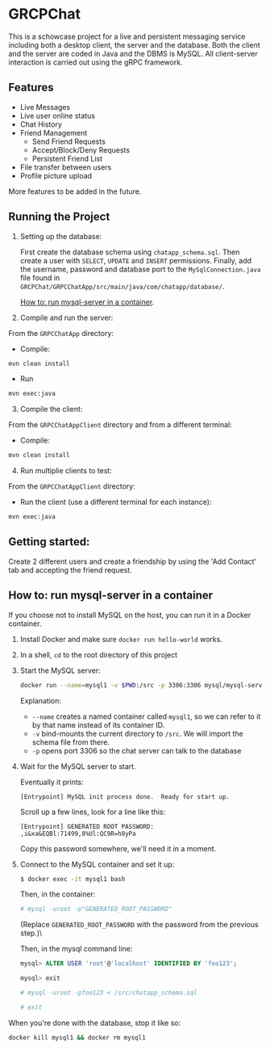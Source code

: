 # GRCPChat

This is a schowcase project for a live and persistent messaging service including both a desktop client, the server and the database.
Both the client and the server are coded in Java and the DBMS is MySQL. All client-server interaction is carried out using the gRPC framework.

## Features

* Live Messages
* Live user online status
* Chat History
* Friend Management
   * Send Friend Requests
   * Accept/Block/Deny Requests
   * Persistent Friend List
* File transfer between users
* Profile picture upload

More features to be added in the future.

## Running the Project

1. Setting up the database:

    First create the database schema using `chatapp_schema.sql`. Then create a user with `SELECT`,
    `UPDATE` and `INSERT` permissions.  Finally, add the username, password and database port to the
    `MySqlConnection.java` file found in `GRCPChat/GRPCChatApp/src/main/java/com/chatapp/database/`.

    [How to: run mysql-server in a container](#how_to_run_mysql_server_in_a_container).

2. Compile and run the server:

From the `GRPCChatApp` directory:

   * Compile:
   
   ```bash
   mvn clean install
   ```
   
   * Run 
   
   ```bash
   mvn exec:java
   ```
   
3. Compile the client:

From the `GRPCChatAppClient` directory and from a different terminal:

   * Compile:
   
   ```bash
   mvn clean install
   ```

4. Run multiplie clients to test:

From the `GRPCChatAppClient` directory:
   
   * Run the client (use a different terminal for each instance):
   
   ```bash
   mvn exec:java
   ```
   
## Getting started:

Create 2 different users and create a friendship by using the 'Add Contact' tab and accepting the friend request.

## How to: run mysql-server in a container

If you choose not to install MySQL on the host, you can run it in a Docker container.

1. Install Docker and make sure `docker run hello-world` works.
1. In a shell, `cd` to the root directory of this project
1. Start the MySQL server:

    ```bash
    docker run --name=mysql1 -v $PWD:/src -p 3306:3306 mysql/mysql-server
    ```

    Explanation:

    - `--name` creates a named container called `mysql1`, so we can refer to it by that name instead
      of its container ID.
    - `-v` bind-mounts the current directory to `/src`. We will import the schema file from there.
    - `-p` opens port 3306 so the chat server can talk to the database
    
1. Wait for the MySQL server to start.

    Eventually it prints:

    ```
    [Entrypoint] MySQL init process done.  Ready for start up.
    ```

    Scroll up a few lines, look for a line like this:

    ```
    [Entrypoint] GENERATED ROOT PASSWORD: ,i&xa&EQBl:71499,8%Ul:QC9R=h8yPa
    ```

    Copy this password somewhere, we'll need it in a moment.

1. Connect to the MySQL container and set it up:

    ```sh
    $ docker exec -it mysql1 bash
    ```

    Then, in the container:

    ```sh
    # mysql -uroot -p"GENERATED_ROOT_PASSWORD"
    ```

    (Replace `GENERATED_ROOT_PASSWORD` with the password from the previous step.)\

    Then, in the mysql command line:

    ```sql
    mysql> ALTER USER 'root'@'localhost' IDENTIFIED BY 'foo123';

    mysql> exit
    ```

    ```sh
    # mysql -uroot -pfoo123 < /src/chatapp_schema.sql
    
    # exit
    ```

When you're done with the database, stop it like so:

```sh
docker kill mysql1 && docker rm mysql1
```

